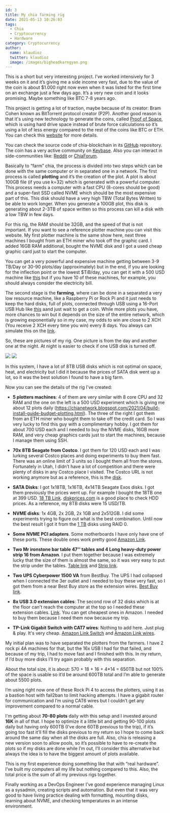 ```yaml
---
id: 3
title: My chia farming rig
date: 2021-05-13 10:26:03
tags:
  - Chia
  - Cryptocurrency
  - Hardware
category: Cryptocurrency
author:
  name: klaudioz
  twitter: klaudioz
  image: /images/bigheadkarngyan.png
---
```


This is a short but very interesting project. I’ve worked intensively for 3 weeks on it and it’s giving me a side income very fast, due to the value of the coin is about $1.000 right now even when it was listed for the first time on an exchange just a few days ago. It’s a very new coin and it looks promising. Maybe something like BTC 7-8 years ago.
<!--more-->
This project is getting a lot of traction, maybe because of its creator: Bram Cohen known as BitTorrent protocol creator (P2P). Another good reason is that it's using new technology to generate the coins, called [Proof of Space](https://www.chia.net/faq/), which is using hard drive space instead of brute force calculations so it’s using a lot of less energy compared to the rest of the coins like BTC or ETH. You can check this [website](https://chiapower.org/) for more details.

You can check the source code of chia-blockchain in its [GitHub](https://github.com/Chia-Network/chia-blockchain) repository. The coin has a very active community on [Keybase](https://keybase.io/team/chia_network.public). Also you can interact in side-communities like: [Reddit](https://www.reddit.com/r/chia/) or [ChiaForum](https://chiaforum.com/).

Basically to “farm” chia, the process is divided into two steps which can be done with the same computer or in separated one in a network. The first process is called **plotting** and it’s the creation of the plot. A plot is about 100GB file (if you use k=32) which is generated with a powerful computer. This process needs a computer with a fast CPU (8-cores should be good) and a super-fast SSD called NVME which should be the most expensive part of this. This disk should have a very high TBW (Total Bytes Written) to be able to work longer. When you generate a 100GB plot, this disk is generating about 2-3TB of space written so this process can kill a disk with a low TBW in few days.

For this rig, the RAM should be 32GB, and the speed of that is not important. If you want to see a reference plotter machine you can visit this website. My first plotter machine is the same show here, next three machines I bought from an ETH miner who took off the graphic card. I added 16GB RAM additional, bought the NVME disk and I got a used cheap graphic card just to start the computer.

You can get a very powerful and expensive machine getting between 3-9 TB/Day or 30-90 plots/day (approximately) but in the end, if you are looking for the inflection point or the lowest $TiB/day, you can get it with a 500 USD machine like [this](https://chianetwork.blogspot.com/2021/04/build-install-guide-budget-plotting.html) but if you have 10 of these machines, for example, you should always consider the electricity bill.

The second stage is the **farming**, where can be done in a separated a very low resource machine, like a Raspberry Pi or Rock Pi and it just needs to keep the hard disks, full of plots, connected through USB using a 16-Port USB Hub like [this](https://www.amazon.com/dp/B07KHRLSTT/ref=cm_sw_r_oth_api_glt_fabc_G348P4VA2HR4YE5SX62N?_encoding=UTF8&psc=1) aand just wait to get a coin. While more plots you have, more chances to win but it depends on the size of the entire network, which is growing exponentially so in my case, my odds to win are close to 2 XCH (You receive 2 XCH every time you win) every 8 days. You always can simulate this on the [link](https://chiacalculator.com/).

So, these are pictures of my rig. One picture is from the day and another one at the night. At night is easier to check if one USB disk is turned off.

![](/blog/My-chia-farming-rig/chia-day.jpg)
![](/blog/My-chia-farming-rig/chia-night.jpg)

In this system, I have a lot of 8TB USB disks which is not optimal on space, heat, and electricity but I did it because the prices of SATA disk went up a lot, so it was the best solution I found to have a big farm.

Now you can see the details of the rig I've created:

- **5 plotters machines**: 4 of them are very similar with 8 core CPU and 32 RAM and the one on the left is a 500 USD experiment which is giving me about 12 plots daily (https://chianetwork.blogspot.com/2021/04/build-install-guide-budget-plotting.html). The three of the right I got them from an ETH miner who bought them to take off the credit card. So I was very lucky to find this guy with a complimentary hobby. I got them for about 700 USD each and I needed to buy the NVME disks, 16GB more RAM, and very cheap graphics cards just to start the machines, because I manage them using SSH.

- **70x 8TB Seagate from Costco**. I got them for 120 USD each and I was lurking several Costco places and doing experiments to buy them fast. There was an online limit of 3 units so I bought them all from the stores. Fortunately in Utah, I didn’t have a lot of competition and there were plenty of disks in any Costco place I visited. The Costco URL is not working anymore but as a reference, this is the [disk](https://www.amazon.com/Seagate-Backup-Desktop-Recovery-Services/dp/B07KFG2ZYN).

- **SATA Disks**: I got 1x18TB, 1x16TB, 4x14TB Seagate Exos disks. I got them previously the prices went up. For example I bought the 18TB one at 399 USD. [18 TB Link](https://www.amazon.com/dp/B08K98VFXT). [diskprices.com](www.diskprices.com) is a good place to check HDD prices. As a reference, my 8TB disks were 15 USD/TB.

- **NVME disks**: 1x 4GB, 2x 2GB, 2x 1GB and 2x512GB. I did some experiments trying to figure out what is the best combination. Until now the best result I got it from the [1 TB](https://www.amazon.com/dp/B08FCY3BM2) disks using RAID 0.

- **Some NVME PCI adapters**. Some motherboards I have only have one of these ports. These double ones work pretty good [Amazon Link](https://www.amazon.com/dp/B08CBTC348).

- **Two Mr ironstone bar table 47'' tables and 4 Long heavy-duty power strip 16 from Amazon**. I put them together because I was extremely lucky that the size of them is almost the same, so it was very easy to put the strip under the tables. [Table link](https://www.amazon.com/dp/B07P3H4P1D) and [Strip link](https://www.amazon.com/dp/B08G1CMQKZ).

- **Two UPS Cyberpower 1500 VA** from BestBuy. The UPS I had collapsed when I connected the 3er outlet and I needed to buy these very fast, so I got them from a near Best Buy store as the extension wires. [Best Buy link](https://www.bestbuy.com/site/cyberpower-1500va-battery-back-up-system-black/3938817.p?skuId=3938817).

- **8x USB 3.0 extension cables**: The second row of 32 disks which is at the floor can't reach the computer at the top so I needed these extension cables. [Link](https://www.bestbuy.com/site/insignia-6-usb-3-0-extension-cable-a-male-to-a-female-black/). You can get cheapest ones in Amazon. I needed to buy them because I need them now because my trip.

- **TP-Link Gigabit Switch with CAT7 wires**: Nothing to add here. Just plug & play. It's very cheap. [Amazon Link Switch](https://www.amazon.com/dp/B00A121WN6) and [Amazon Link wires](https://www.amazon.com/dp/B07R525KRL).

My initial plan was to have separated the plotters from the farmers. I have 2 rock pi 4A machines for that, but the 16x USB I had for that failed, and because of my trip, I had to move fast and I finished with this. In my return, if I’d buy more disks I’ll try again probably with this separation.

About the total size, it is about: 570 + 18 + 16 + 4*14 = 650TB but not 100% of the space is usable so it’d be around 600TB total and I’m able to generate about 5500 plots.

I’m using right now one of these Rock Pi 4 to access the plotters, using it as a bastion host with fail2ban to limit hacking attempts. I have a gigabit router for communication and I’m using CAT6 wires but I couldn’t get any improvement compared to a normal cable.

I'm getting about **70-80 plots** daily with this setup and I invested around **16K** in all of that. I hope to optimize it a little bit and getting 90-100 plots daily but having only 600TB (I’ve done 60TB previous to the trip), if it’s going too fast it’ll fill the disks previous to my return so I hope to come back around the same day when all the disks are full. Also, chia is releasing a new version soon to allow pools, so it’s possible to have to re-create the plots so if my disks are done while I’m out, I’ll consider this alternative but always the idea is to have the biggest amount of plots available.

This is my first experience doing something like that with “real hardware”. I’ve built my computers all my life but nothing compared to this. Also, the total price is the sum of all my previous rigs together.

Finally working as a DevOps Engineer I’ve good experience managing Linux as a sysadmin, creating scripts and automation. But even that it was very good to have living practice dealing with formatting, mounting disks, learning about NVME, and checking temperatures in an intense environment.
